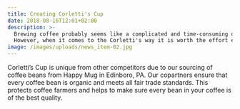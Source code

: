 ```yaml
---
title: Creating Corletti's Cup
date: 2018-08-16T12:01+02:00
description: >-
  Brewing coffee probably seems like a complicated and time-consuming ordeal.
  However, when it comes to the Corletti's way it is worth the effort every time.
image: /images/uploads/news_item-02.jpg
---
```


Corletti’s Cup is unique from other competitors due to our sourcing of coffee
beans from Happy Mug in Edinboro, PA. Our copartners ensure that every coffee
bean is organic and meets all fair trade standards. This protects coffee farmers
and helps to make sure every bean in your coffee is of the best quality.
